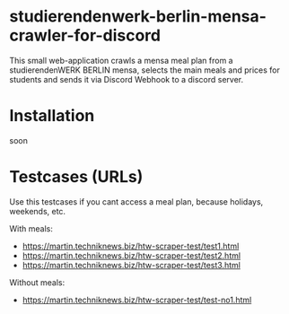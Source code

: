 # studierendenwerk-berlin-mensa-crawler-for-discord
 This small web-application crawls a mensa meal plan from 
 a studierendenWERK BERLIN mensa, selects the main meals and prices for students 
 and sends it via Discord Webhook to a discord server.

# Installation
soon

# Testcases (URLs)
Use this testcases if you cant access a meal plan, because holidays, weekends, etc.

With meals: 
- https://martin.techniknews.biz/htw-scraper-test/test1.html
- https://martin.techniknews.biz/htw-scraper-test/test2.html
- https://martin.techniknews.biz/htw-scraper-test/test3.html

Without meals:
- https://martin.techniknews.biz/htw-scraper-test/test-no1.html